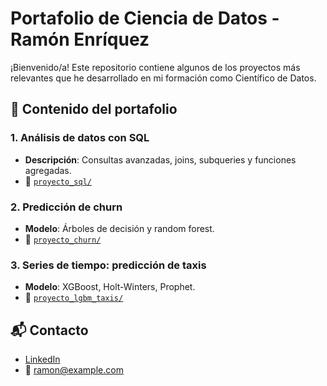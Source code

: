 # Portafolio de Ciencia de Datos - Ramón Enríquez

¡Bienvenido/a! Este repositorio contiene algunos de los proyectos más relevantes que he desarrollado en mi formación como Científico de Datos.

## 📁 Contenido del portafolio

### 1. Análisis de datos con SQL
- **Descripción**: Consultas avanzadas, joins, subqueries y funciones agregadas.
- 📂 [`proyecto_sql/`](./proyecto_sql)

### 2. Predicción de churn
- **Modelo**: Árboles de decisión y random forest.
- 📂 [`proyecto_churn/`](./proyecto_churn)

### 3. Series de tiempo: predicción de taxis
- **Modelo**: XGBoost, Holt-Winters, Prophet.
- 📂 [`proyecto_lgbm_taxis/`](./proyecto_lgbm_taxis)

## 📬 Contacto

- [LinkedIn](https://www.linkedin.com/in/ramon-enriquez/)
- 📧 ramon@example.com